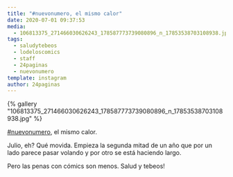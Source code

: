 ```yaml
---
title: "#nuevonumero, el mismo calor"
date: 2020-07-01 09:37:53
media: 
  - 106813375_271466030626243_178587773739080896_n_17853538703108938.jpg
tags: 
  - saludytebeos
  - lodeloscomics
  - staff
  - 24paginas
  - nuevonumero
template: instagram
author: 24paginas
---
```


{% gallery "106813375_271466030626243_178587773739080896_n_17853538703108938.jpg" %}

[#nuevonumero](/tags/nuevonumero), el mismo calor.

Julio, eh? Qué movida. Empieza la segunda mitad de un año que por un lado parece pasar volando y por otro se está haciendo largo.

Pero las penas con cómics son menos. Salud y tebeos!
